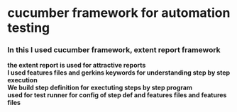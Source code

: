 <h1>cucumber framework for automation testing</h1>
<h3>In this I used cucumber framework, extent report framework</h3>
<b>the extent report is used for attractive reports</b><br>
<b>I used features files and gerkins keywords for understanding step by step execution</b><br>
<b>We build step definition for exectuting steps by step program</b><br>
<b>used for test runner for config of step def and features files and features files</b>

